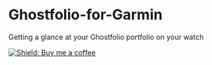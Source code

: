 # Ghostfolio-for-Garmin
Getting a glance at your Ghostfolio portfolio on your watch

[![Shield: Buy me a coffee](https://img.shields.io/badge/Buy%20me%20a%20coffee-Support-yellow?logo=buymeacoffee)](https://www.buymeacoffee.com/dickw0lff)

